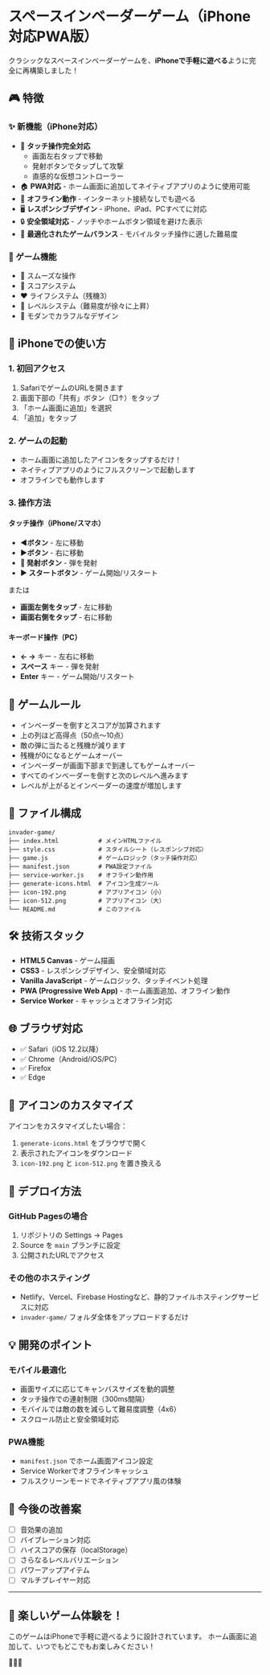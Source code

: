 # スペースインベーダーゲーム（iPhone対応PWA版）

クラシックなスペースインベーダーゲームを、**iPhoneで手軽に遊べる**ように完全に再構築しました！

## 🎮 特徴

### ✨ 新機能（iPhone対応）
- 📱 **タッチ操作完全対応**
  - 画面左右タップで移動
  - 発射ボタンでタップして攻撃
  - 直感的な仮想コントローラー
- 🏠 **PWA対応** - ホーム画面に追加してネイティブアプリのように使用可能
- 📵 **オフライン動作** - インターネット接続なしでも遊べる
- 🖥️ **レスポンシブデザイン** - iPhone、iPad、PCすべてに対応
- 🔒 **安全領域対応** - ノッチやホームボタン領域を避けた表示
- 🎯 **最適化されたゲームバランス** - モバイルタッチ操作に適した難易度

### 🎨 ゲーム機能
- 🚀 スムーズな操作
- 💯 スコアシステム
- ❤️ ライフシステム（残機3）
- 🎯 レベルシステム（難易度が徐々に上昇）
- 🌈 モダンでカラフルなデザイン

## 📱 iPhoneでの使い方

### 1. 初回アクセス
1. SafariでゲームのURLを開きます
2. 画面下部の「共有」ボタン（□↑）をタップ
3. 「ホーム画面に追加」を選択
4. 「追加」をタップ

### 2. ゲームの起動
- ホーム画面に追加したアイコンをタップするだけ！
- ネイティブアプリのようにフルスクリーンで起動します
- オフラインでも動作します

### 3. 操作方法

#### タッチ操作（iPhone/スマホ）
- **◄ボタン** - 左に移動
- **►ボタン** - 右に移動
- **🚀 発射ボタン** - 弾を発射
- **▶ スタートボタン** - ゲーム開始/リスタート

または

- **画面左側をタップ** - 左に移動
- **画面右側をタップ** - 右に移動

#### キーボード操作（PC）
- **← →** キー - 左右に移動
- **スペース** キー - 弾を発射
- **Enter** キー - ゲーム開始/リスタート

## 🎯 ゲームルール

- インベーダーを倒すとスコアが加算されます
- 上の列ほど高得点（50点〜10点）
- 敵の弾に当たると残機が減ります
- 残機が0になるとゲームオーバー
- インベーダーが画面下部まで到達してもゲームオーバー
- すべてのインベーダーを倒すと次のレベルへ進みます
- レベルが上がるとインベーダーの速度が増加します

## 📂 ファイル構成

```
invader-game/
├── index.html           # メインHTMLファイル
├── style.css            # スタイルシート（レスポンシブ対応）
├── game.js              # ゲームロジック（タッチ操作対応）
├── manifest.json        # PWA設定ファイル
├── service-worker.js    # オフライン動作用
├── generate-icons.html  # アイコン生成ツール
├── icon-192.png         # アプリアイコン（小）
├── icon-512.png         # アプリアイコン（大）
└── README.md            # このファイル
```

## 🛠️ 技術スタック

- **HTML5 Canvas** - ゲーム描画
- **CSS3** - レスポンシブデザイン、安全領域対応
- **Vanilla JavaScript** - ゲームロジック、タッチイベント処理
- **PWA (Progressive Web App)** - ホーム画面追加、オフライン動作
- **Service Worker** - キャッシュとオフライン対応

## 🌐 ブラウザ対応

- ✅ Safari（iOS 12.2以降）
- ✅ Chrome（Android/iOS/PC）
- ✅ Firefox
- ✅ Edge

## 🎨 アイコンのカスタマイズ

アイコンをカスタマイズしたい場合：

1. `generate-icons.html` をブラウザで開く
2. 表示されたアイコンをダウンロード
3. `icon-192.png` と `icon-512.png` を置き換える

## 🚀 デプロイ方法

### GitHub Pagesの場合
1. リポジトリの Settings → Pages
2. Source を `main` ブランチに設定
3. 公開されたURLでアクセス

### その他のホスティング
- Netlify、Vercel、Firebase Hostingなど、静的ファイルホスティングサービスに対応
- `invader-game/` フォルダ全体をアップロードするだけ

## 💡 開発のポイント

### モバイル最適化
- 画面サイズに応じてキャンバスサイズを動的調整
- タッチ操作での連射制限（300ms間隔）
- モバイルでは敵の数を減らして難易度調整（4x6）
- スクロール防止と安全領域対応

### PWA機能
- `manifest.json` でホーム画面アイコン設定
- Service Workerでオフラインキャッシュ
- フルスクリーンモードでネイティブアプリ風の体験

## 📝 今後の改善案

- [ ] 音効果の追加
- [ ] バイブレーション対応
- [ ] ハイスコアの保存（localStorage）
- [ ] さらなるレベルバリエーション
- [ ] パワーアップアイテム
- [ ] マルチプレイヤー対応

---

## 🎉 楽しいゲーム体験を！

このゲームはiPhoneで手軽に遊べるように設計されています。
ホーム画面に追加して、いつでもどこでもお楽しみください！

👾🚀💚
